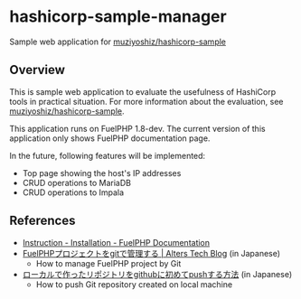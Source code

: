 # hashicorp-sample-manager

Sample web application for [muziyoshiz/hashicorp-sample](https://github.com/muziyoshiz/hashicorp-sample "muziyoshiz/hashicorp-sample")

## Overview

This is sample web application to evaluate the usefulness of HashiCorp tools in practical situation. For more information about the evaluation, see [muziyoshiz/hashicorp-sample](https://github.com/muziyoshiz/hashicorp-sample "muziyoshiz/hashicorp-sample").

This application runs on FuelPHP 1.8-dev. The current version of this application only shows FuelPHP documentation page.

In the future, following features will be implemented:

* Top page showing the host's IP addresses
* CRUD operations to MariaDB
* CRUD operations to Impala

## References

* [Instruction - Installation - FuelPHP Documentation](http://fuelphp.com/docs/installation/instructions.html "Instruction - Installation - FuelPHP Documentation")
* [FuelPHPプロジェクトをgitで管理する | Alters Tech Blog](http://tech.alters.co.jp/git/fuelphp%E3%83%97%E3%83%AD%E3%82%B8%E3%82%A7%E3%82%AF%E3%83%88%E3%82%92git%E3%81%A7%E7%AE%A1%E7%90%86%E3%81%99%E3%82%8B/ "FuelPHPプロジェクトをgitで管理する | Alters Tech Blog") (in Japanese)
    * How to manage FuelPHP project by Git
* [ローカルで作ったリポジトリをgithubに初めてpushする方法](https://jp.linux.com/linux-community/blog/236-mirainoitsuka/403358 "ローカルで作ったリポジトリをgithubに初めてpushする方法") (in Japanese)
    * How to push Git repository created on local machine
